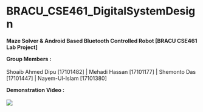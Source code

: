 # BRACU_CSE461_DigitalSystemDesign

__Maze Solver & Android Based Bluetooth Controlled Robot [BRACU CSE461 Lab Project]__


__Group Members :__ <br><br>
Shoaib Ahmed Dipu [17101482] | Mehadi Hassan  [17101177] | Shemonto Das [17101447] | Nayem-Ul-Islam [17101380]

__Demonstration Video :__ <br><br>
[![](http://img.youtube.com/vi/SXUIKpejaYM/0.jpg)](http://www.youtube.com/watch?v=SXUIKpejaYM "")
